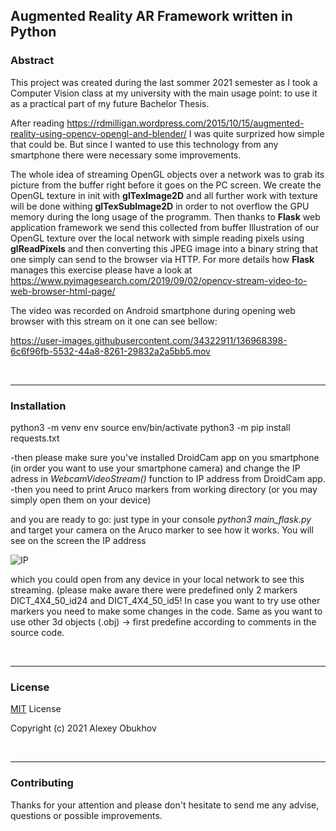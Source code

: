 ## Augmented Reality AR Framework written in Python

### Abstract

This project was created during the last sommer 2021 semester as I took a Computer Vision class at my university with the main usage point: to use it as a practical part of my future Bachelor Thesis.

After reading https://rdmilligan.wordpress.com/2015/10/15/augmented-reality-using-opencv-opengl-and-blender/ I was quite surprized how simple that could be. But since I wanted to use this technology from any smartphone there were necessary some improvements.

The whole idea of streaming OpenGL objects over a network was to grab its picture from the buffer right before it goes on the PC screen. We create the OpenGL texture in init with **glTexImage2D** and all further work with texture will be done withing **glTexSubImage2D** in order to not overflow the GPU memory during the long usage of the programm. Then thanks to **Flask** web application framework we send this collected from buffer Illustration of our OpenGL texture over the local network with simple reading pixels using **glReadPixels** and then converting this JPEG image into a binary string that one simply can send to the browser via HTTP. For more details how **Flask** manages this exercise please have a look at https://www.pyimagesearch.com/2019/09/02/opencv-stream-video-to-web-browser-html-page/

The video was recorded on Android smartphone during opening web browser with this stream on it one can see bellow:

https://user-images.githubusercontent.com/34322911/136968398-6c6f96fb-5532-44a8-8261-29832a2a5bb5.mov


<br />

---

### Installation

python3 -m venv env
source env/bin/activate
python3 -m pip install requests.txt

-then please make sure you've installed DroidCam app on you smartphone (in order you want to use your smartphone camera) and change the IP adress in *WebcamVideoStream()* function to IP address from DroidCam app.
-then you need to print Aruco markers from working directory (or you may simply open them on your device)

and you are ready to go: just type in your console 
*python3 main_flask.py* 
and target your camera on the Aruco marker to see how it works. You will see on the screen the IP address

![IP](https://user-images.githubusercontent.com/34322911/137124039-162ce23b-a3ab-4203-ba2e-f6b70e735321.jpg)

which you could open from any device in your local network to see this streaming. (please make aware there were predefined only 2 markers DICT_4X4_50_id24 and DICT_4X4_50_id5! In case you want to try use other markers you need to make some changes in the code. Same as you want to use other 3d objects (.obj) -> first predefine according to comments in the source code.

<br />

---

### License

[MIT] License

Copyright (c) 2021 Alexey Obukhov

<br />

---

### Contributing

Thanks for your attention and please don't hesitate to send me any advise, questions or possible improvements.

[MIT]: https://github.com/vertok/Python-Augmented-Reality-Framework/blob/main/LICENSE
